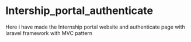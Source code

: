 # Intership_portal_authenticate 
Here i have made the Internship portal website and authenticate page with laravel framework with MVC pattern 
